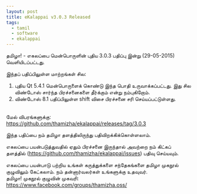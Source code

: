 ```yaml
---
layout: post
title: eKalappai v3.0.3 Released
tags:
  - tamil
  - software
  - ekalappai
---
```

தமிழா! - எகலப்பை மென்பொருளின் புதிய 3.0.3 பதிப்பு இன்று (29-05-2015) வெளியிடப்பட்டது.

இந்தப் பதிப்பிலுள்ள மாற்றங்கள் சில:<br>
1. புதிய Qt 5.4.1 மென்பொருளைக் கொண்டு இந்த பொதி உருவாக்கப்பட்டது. இது சில விண்டோஸ் சார்ந்த பிரச்சனைகளை தீர்க்கும் என்று நம்புகிறோம்.<br>
2. விண்டோஸ் 8.1 பதிப்பிலுள்ள shift விசை பிரச்சனை சரி செய்யப்பட்டுள்ளது. <br><br>

மேல் விபரங்களுக்கு: <a href="https://github.com/thamizha/ekalappai/releases/tag/3.0.3">https://github.com/thamizha/ekalappai/releases/tag/3.0.3</a><br>

இந்த பதிப்பை நம் தமிழா தளத்திலிருந்து பதிவிறக்கிக்கொள்ளலாம். 

எகலப்பை பயன்படுத்துவதில் ஏதும் பிரச்சனை இருந்தால் அவற்றை நம் கிட்கப் தளத்தில் (<a href="https://github.com/thamizha/ekalappai/issues">https://github.com/thamizha/ekalappai/issues</a>) பதிவு செய்யவும். 

எகலப்பை பயன்பாடு பற்றிய உங்கள் கருத்துக்களை சந்தேகங்களை தமிழா முகநூல் குழுவிலும் கேட்கலாம். நம் தன்னார்வலர்கள் உங்களுக்கு உதவுவர். <br>
தமிழா! முகநூல் குழுவின் முகவரி: <a href="https://www.facebook.com/groups/thamizha.oss/">https://www.facebook.com/groups/thamizha.oss/</a>

